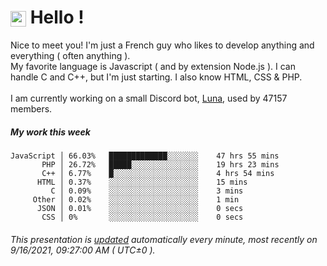 # <img src="https://64.media.tumblr.com/a77fe63f35eafbe14be38765babf1cb2/ec4eb63d77592970-8f/s1280x1920/cb3343c17d8b4e6010ca747520d078d3dba9ac25.gif" style="vertical-align:middle" width="25px"> Hello !
Nice to meet you! I'm just a French guy who likes to develop anything and everything ( often anything ). <br/>My favorite language is Javascript ( and by extension Node.js ). I can handle C and C++, but I'm just starting. I also know HTML, CSS & PHP.<br/><br/>
I am currently working on a small Discord bot, [Luna](https://github.com/Asgarrrr/Luna), used by 47157 members.<br/>
##### My work this week<br/>
```
JavaScript │ 66.03%   █████████████░░░░░░░    47 hrs 55 mins
       PHP │ 26.72%   █████░░░░░░░░░░░░░░░    19 hrs 23 mins
       C++ │ 6.77%    █░░░░░░░░░░░░░░░░░░░    4 hrs 54 mins
      HTML │ 0.37%    ░░░░░░░░░░░░░░░░░░░░    15 mins
         C │ 0.09%    ░░░░░░░░░░░░░░░░░░░░    3 mins
     Other │ 0.02%    ░░░░░░░░░░░░░░░░░░░░    1 min
      JSON │ 0.01%    ░░░░░░░░░░░░░░░░░░░░    0 secs
       CSS │ 0%       ░░░░░░░░░░░░░░░░░░░░    0 secs
```
###### This presentation is [updated](https://github.com/Asgarrrr) automatically every minute, most recently on 9/16/2021, 09:27:00 AM ( UTC±0 ).